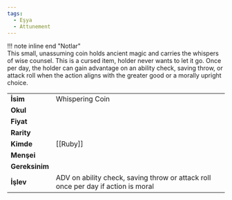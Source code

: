 ```yaml
---
tags:
  - Eşya
  - Attunement
---  
```

  
  
!!! note inline end "Notlar"  
	This small, unassuming coin holds ancient magic and carries the whispers of wise counsel. This is a cursed item, holder never wants to let it go. Once per day, the holder can gain advantage on an ability check, saving throw, or attack roll when the action aligns with the greater good or a morally upright choice.     
  
|  |  |  
|---|---|  
| **İsim** | Whispering Coin|  
| **Okul** | |  
| **Fiyat** | |  
| **Rarity** | |  
| **Kimde** | [[Ruby]]|  
| **Menşei** | |  
| **Gereksinim** | |  
| **İşlev** | ADV on ability check, saving throw or attack roll once per day if action is moral|  
  
  
